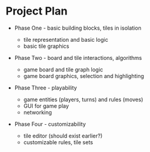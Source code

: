 # Project Plan

* Phase One - basic building blocks, tiles in isolation
  * tile representation and basic logic
  * basic tile graphics

* Phase Two - board and tile interactions, algorithms
  * game board and tile graph logic
  * game board graphics, selection and highlighting

* Phase Three - playability
  * game entities (players, turns) and rules (moves)
  * GUI for game play
  * networking

* Phase Four - customizability
  * tile editor (should exist earlier?)
  * customizable rules, tile sets

